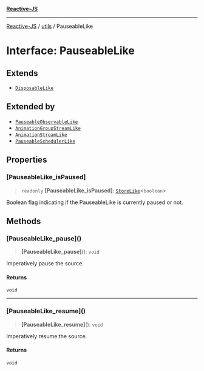 [**Reactive-JS**](../../README.md)

***

[Reactive-JS](../../README.md) / [utils](../README.md) / PauseableLike

# Interface: PauseableLike

## Extends

- [`DisposableLike`](DisposableLike.md)

## Extended by

- [`PauseableObservableLike`](../../computations/interfaces/PauseableObservableLike.md)
- [`AnimationGroupStreamLike`](../../computations/interfaces/AnimationGroupStreamLike.md)
- [`AnimationStreamLike`](../../computations/interfaces/AnimationStreamLike.md)
- [`PauseableSchedulerLike`](PauseableSchedulerLike.md)

## Properties

### \[PauseableLike\_isPaused\]

> `readonly` **\[PauseableLike\_isPaused\]**: [`StoreLike`](../../computations/interfaces/StoreLike.md)\<`boolean`\>

Boolean flag indicating if the PauseableLike is currently paused or not.

## Methods

### \[PauseableLike\_pause\]()

> **\[PauseableLike\_pause\]**(): `void`

Imperatively pause the source.

#### Returns

`void`

***

### \[PauseableLike\_resume\]()

> **\[PauseableLike\_resume\]**(): `void`

Imperatively resume the source.

#### Returns

`void`
